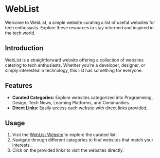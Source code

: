 # WebList

Welcome to WebList, a simple website curating a list of useful websites for tech enthusiasts. Explore these resources to stay informed and inspired in the tech world.

## Introduction

WebList is a straightforward website offering a collection of websites catering to tech enthusiasts. Whether you're a developer, designer, or simply interested in technology, this list has something for everyone.

## Features

- **Curated Categories:** Explore websites categorized into Programming, Design, Tech News, Learning Platforms, and Communities.
- **Direct Links:** Easily access each website with direct links provided.

## Usage

1. Visit the [WebList Website](#a-mix1.github.io/WebList/) to explore the curated list.
2. Navigate through different categories to find websites that match your interests.
3. Click on the provided links to visit the websites directly.

